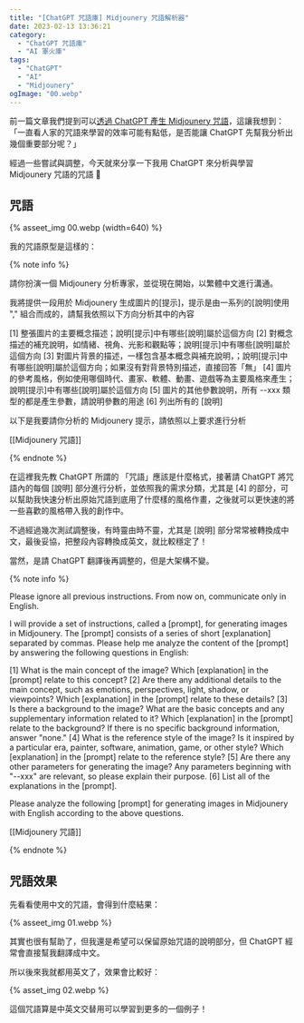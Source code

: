 ```yaml
---
title: "[ChatGPT 咒語庫] Midjounery 咒語解析器"
date: 2023-02-13 13:36:21
category:
  - "ChatGPT 咒語庫"
  - "AI 軍火庫"
tags:
  - "ChatGPT"
  - "AI"
  - "Midjounery"
ogImage: "00.webp"
---
```


前一篇文章我們提到可以[透過 ChatGPT 產生 Midjounery 咒語](https://fullstackladder.dev/blog/2023/02/13/chat-gpt-prompts-midjounery-generator/)，這讓我想到：「一直看人家的咒語來學習的效率可能有點低，是否能讓 ChatGPT 先幫我分析出幾個重要部分呢？」

經過一些嘗試與調整，今天就來分享一下我用 ChatGPT 來分析與學習 Midjounery 咒語的咒語 🤔

<!-- more -->

## 咒語

{% asseet_img 00.webp (width=640) %}

我的咒語原型是這樣的：

{% note info %}

請你扮演一個 Midjounery 分析專家，並從現在開始，以繁體中文進行溝通。

我將提供一段用於 Midjounery 生成圖片的[提示]，提示是由一系列的[說明]使用 "," 組合而成的，請幫我依照以下方向分析其中的內容

[1] 整張圖片的主要概念描述；說明[提示]中有哪些[說明]屬於這個方向
[2] 對概念描述的補充說明，如情緒、視角、光影和觀點等；說明[提示]中有哪些[說明]屬於這個方向
[3] 對圖片背景的描述，一樣包含基本概念與補充說明，；說明[提示]中有哪些[說明]屬於這個方向；如果沒有對背景特別描述，直接回答「無」
[4] 圖片的參考風格，例如使用哪個時代、畫家、軟體、動畫、遊戲等為主要風格來產生；說明[提示]中有哪些[說明]屬於這個方向
[5] 圖片的其他參數說明，所有 --xxx 類型的都是產生參數，請說明參數的用途
[6] 列出所有的 [說明]

以下是我要請你分析的 Midjounery 提示，請依照以上要求進行分析

[[Midjounery 咒語]]

{% endnote %}

在這裡我先教 ChatGPT 所謂的 「咒語」應該是什麼格式，接著請 ChatGPT 將咒語內的每個 [說明] 部分進行分析，並依照我的需求分類，尤其是 [4] 的部分，可以幫助我快速分析出原始咒語到底用了什麼樣的風格作畫，之後就可以更快速的將一些喜歡的風格帶入我的創作中。

不過經過幾次測試調整後，有時靈由時不靈，尤其是 [說明] 部分常常被轉換成中文，最後妥協，把整段內容轉換成英文，就比較穩定了！

當然，是請 ChatGPT 翻譯後再調整的，但是大架構不變。

{% note info %}

Please ignore all previous instructions. From now on, communicate only in English.

I will provide a set of instructions, called a [prompt], for generating images in Midjounery. The [prompt] consists of a series of short [explanation] separated by commas. Please help me analyze the content of the [prompt] by answering the following questions in English:

[1] What is the main concept of the image? Which [explanation] in the [prompt] relate to this concept?
[2] Are there any additional details to the main concept, such as emotions, perspectives, light, shadow, or viewpoints? Which [explanation] in the [prompt] relate to these details?
[3] Is there a background to the image? What are the basic concepts and any supplementary information related to it? Which [explanation] in the [prompt] relate to the background? If there is no specific background information, answer "none."
[4] What is the reference style of the image? Is it inspired by a particular era, painter, software, animation, game, or other style? Which [explanation] in the [prompt] relate to the reference style?
[5] Are there any other parameters for generating the image? Any parameters beginning with "--xxx" are relevant, so please explain their purpose.
[6] List all of the explanations in the [prompt].

Please analyze the following [prompt] for generating images in Midjounery with English according to the above questions.

[[Midjounery 咒語]]

{% endnote %}

## 咒語效果

先看看使用中文的咒語，會得到什麼結果：

{% asseet_img 01.webp %}

其實也很有幫助了，但我還是希望可以保留原始咒語的說明部分，但 ChatGPT 經常會直接幫我翻譯成中文。

所以後來我就都用英文了，效果會比較好：

{% asset_img 02.webp %}

這個咒語算是中英文交替用可以學習到更多的一個例子！
